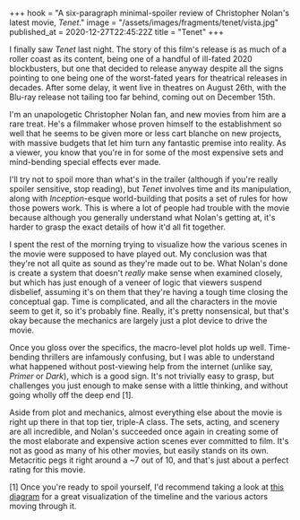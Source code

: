 +++
hook = "A six-paragraph minimal-spoiler review of Christopher Nolan's latest movie, _Tenet_."
image = "/assets/images/fragments/tenet/vista.jpg"
published_at = 2020-12-27T22:45:22Z
title = "Tenet"
+++

I finally saw _Tenet_ last night. The story of this film's release is as much of a roller coast as its content, being one of a handful of ill-fated 2020 blockbusters, but one that decided to release anyway despite all the signs pointing to one being one of the worst-fated years for theatrical releases in decades. After some delay, it went live in theatres on August 26th, with the Blu-ray release not tailing too far behind, coming out on December 15th.

I'm an unapologetic Christopher Nolan fan, and new movies from him are a rare treat. He's a filmmaker whose proven himself to the establishment so well that he seems to be given more or less cart blanche on new projects, with massive budgets that let him turn any fantastic premise into reality. As a viewer, you know that you're in for some of the most expensive sets and mind-bending special effects ever made.

I'll try not to spoil more than what's in the trailer (although if you're really spoiler sensitive, stop reading), but _Tenet_ involves time and its manipulation, along with _Inception_-esque world-building that posits a set of rules for how those powers work. This is where a lot of people had trouble with the movie because although you generally understand what Nolan's getting at, it's harder to grasp the exact details of how it'd all fit together.

I spent the rest of the morning trying to visualize how the various scenes in the movie were supposed to have played out. My conclusion was that they're not all quite as sound as they're made out to be. What Nolan's done is create a system that doesn't _really_ make sense when examined closely, but which has just enough of a veneer of logic that viewers suspend disbelief, assuming it's on them that they're having a tough time closing the conceptual gap. Time is complicated, and all the characters in the movie seem to get it, so it's probably fine. Really, it's pretty nonsensical, but that's okay because the mechanics are largely just a plot device to drive the movie.

Once you gloss over the specifics, the macro-level plot holds up well. Time-bending thrillers are infamously confusing, but I was able to understand what happened without post-viewing help from the internet (unlike say, _Primer_ or _Dark_), which is a good sign. It's not trivially easy to grasp, but challenges you just enough to make sense with a little thinking, and without going wholly off the deep end [1].

Aside from plot and mechanics, almost everything else about the movie is right up there in that top tier, triple-A class. The sets, acting, and scenery are all incredible, and Nolan's succeeded once again in creating some of the most elaborate and expensive action scenes ever committed to film. It's not as good as many of his other movies, but easily stands on its own. Metacritic pegs it right around a ~7 out of 10, and that's just about a perfect rating for this movie.

[1] Once you're ready to spoil yourself, I'd recommend taking a look at [this diagram](https://www.reddit.com/r/tenet/comments/il97xs/spoilers_tenet_timelines_diagram_with_relative/) for a great visualization of the timeline and the various actors moving through it.

